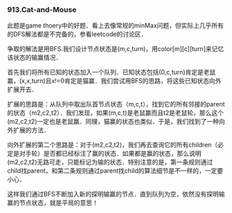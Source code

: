 ### 913.Cat-and-Mouse

此题是game thoery中的好题．看上去像常规的minMax问题，但实际上几乎所有的DFS解法都是不完备的，参看leetcode的讨论区．

争取的解法是用BFS.我们设计节点状态是(m,c,turn)，用color[m][c][turn]来记忆该状态的输赢情况．

首先我们将所有已知的状态加入一个队列．已知状态包括(0,c,turn)肯定是老鼠赢，(x,x,turn)且x!=0肯定是猫赢．我们尝试用BFS的思路，将这些已知状态向外扩展开去．

扩展的思路是：从队列中取出队首节点状态（m,c,t），找到它的所有邻接的parent的状态（m2,c2,t2）．我们发现，如果(m,c,t)是老鼠赢而且t2是老鼠轮，那么这个(m2,c2,t2)一定也是老鼠赢．同理，猫赢的状态也类似．于是，我们找到了一种向外扩展的方法．

向外扩展的第二个思路是：对于(m2,c2,t2)，我们再去查询它的所有children（必定是对手轮）是否都已经标注了赢的状态．如果都是赢的状态，那么说明(m2,c2,t2)无路可走，只能标记为输的状态．特别注意的是，第一条规则通过child找parent，和第二条规则通过parent找child的算法细节是不一样的，一定要小心．

这样我们通过BFS不断加入新的探明输赢的节点．直到队列为空，依然没有探明输赢的节点状态，就是平局的意思！
